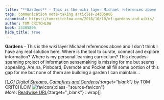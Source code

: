 ```yaml
---
title: "**Gardens** - This is the wiki layer Michael references above ..."
tags: communication note-taking articles-24305806
canonical: https://tomcritchlow.com/2018/10/10/of-gardens-and-wikis/
author: TOM CRITCHLOW
book: 24305806
hide_title: true
---
```


**Gardens** - This is the wiki layer Michael references above and I don’t think I have any real solution here. Where is the tool to curate, connect and explore information? Where is my personal learning curriculum? This decades-spanning project of information sensemaking is missing for me but seems appealing. Are.na, Pinboard, Evernote and Pocket all fill some portion of this gap for me but none of them are building a garden I can maintain…


[[<cite>_[Of Digital Streams, Campfires and Gardens](https://tomcritchlow.com/2018/10/10/of-gardens-and-wikis/){:target="_blank"}_</cite> by TOM CRITCHLOW ![favicon](https://s2.googleusercontent.com/s2/favicons?domain=tomcritchlow.com){:class="source-favicon"}<br>
_More_: [Readwise URL](https://readwise.io/open/474848212){:target="_blank"}
::wrap]]